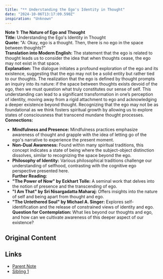 ```yaml
---
title: "** Understanding the Ego's Identity in Thought"
date: "2024-10-06T13:17:09.590Z"
inspiration: "Unknown"
---
```



**Note 1: The Nature of Ego and Thought**  
**Title:** Understanding the Ego's Identity in Thought  
**Quote:** "A: Okay, ego is a thought. Then, there is no ego in the space between thoughts?"  
**Translation into Modern English:** The statement that the ego is related to thought leads us to consider the idea that when thoughts cease, the ego may not exist in that space.  
**Explanation:** The dialogue initiates a profound exploration of the ego and its existence, suggesting that the ego may not be a solid entity but rather tied to our thoughts. The realization that the ego is defined by thought prompts an inquiry into its nature: if the space between thoughts exists devoid of the ego, then we must question what truly constitutes our sense of self. This understanding can lead to a significant transformation in one’s perception of identity, moving away from a rigid attachment to ego and acknowledging a deeper existence beyond thought. Recognizing that the ego may not be as foundational as we think fosters spiritual growth by allowing us to explore states of consciousness that transcend mundane thought processes.  
**Connections:**  
- **Mindfulness and Presence:** Mindfulness practices emphasize awareness of thought and grapple with the idea of letting go of the ego's narrative to experience the present moment.  
- **Non-Dual Awareness:** Found within many spiritual traditions, this concept indicates a state of being where the subject-object distinction dissolves, similar to recognizing the space beyond the ego.  
- **Philosophy of Identity:** Various philosophical traditions challenge our understanding of selfhood, contrasting with the cognitive ego perspective presented here.  
**Further Reading:**  
- **"The Power of Now" by Eckhart Tolle:** A seminal work that delves into the notion of presence and the transcending of ego.  
- **"I Am That" by Sri Nisargadatta Maharaj:** Offers insights into the nature of self and being apart from thought and ego.  
- **"The Untethered Soul" by Michael A. Singer:** Explores self-identification and the release of constrained views of identity and ego.  
**Question for Contemplation:** What lies beyond our thoughts and ego, and how can we cultivate awareness of this deeper aspect of our existence?

## Original Content



## Links

- [Parent Note](/parent-note.md)
- [Sibling 1](/zettel1.md)
